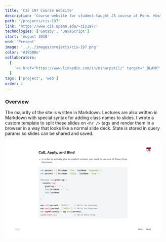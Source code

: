 ```yaml
---
title: 'CIS 197 Course Website'
description: 'Course website for student-taught JS course at Penn. Hosts homework assignments, writeups, lectures, and additional resources.'
path: '/projects/cis-197'
link: 'https://www.cis.upenn.edu/~cis197/'
technologies: ['Gatsby', 'JavaScript']
start: 'August 2018'
end: 'Present'
image: '../../images/projects/cis-197.png'
color: '#19508e'
collaborators:
  [
    '<a href="https://www.linkedin.com/in/niharpatil/" target="_BLANK" rel="noopener noreferrer>Nihar Patil</a>',
  ]
tags: ['project', 'web']
order: 1
---
```


### Overview

The majority of the site is written in Markdown. Lectures are also written in Markdown with special syntax for adding class names to slides. I wrote a custom template to split these slides on `<hr />` tags and render them in a browser in a way that looks like a normal slide deck. State is stored in query params so slides can be shared and saved.

![Lecture example](../../images/projects/cis-197-alt.png)

